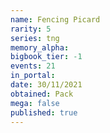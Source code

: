 ```yaml
---
name: Fencing Picard
rarity: 5
series: tng
memory_alpha:
bigbook_tier: -1
events: 21
in_portal:
date: 30/11/2021
obtained: Pack
mega: false
published: true
---
```



